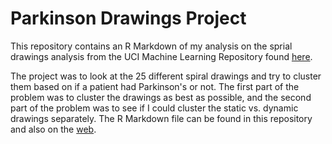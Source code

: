 # Parkinson Drawings Project

This repository contains an R Markdown of my analysis on the sprial drawings analysis from the UCI Machine Learning Repository found [here](https://archive.ics.uci.edu/ml/datasets/Parkinson+Disease+Spiral+Drawings+Using+Digitized+Graphics+Tablet).

The project was to look at the 25 different spiral drawings and try to cluster them based on if a patient had Parkinson's or not. The first part of the problem was to cluster the drawings as best as possible, and the second part of the problem was to see if I could cluster the static vs. dynamic drawings separately. The R Markdown file can be found in this repository and also on the [web](http://rpubs.com/agrosel/359278).
